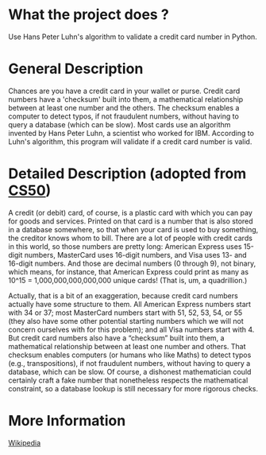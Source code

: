 # What the project does ?
Use Hans Peter Luhn's algorithm to validate a credit card number in Python.

# General Description
Chances are you have a credit card in your wallet or purse. Credit card numbers
have a 'checksum' built into them, a mathematical relationship between at least
one number and the others. The checksum enables a computer to detect typos, if
not fraudulent numbers, without having to query a database (which can be slow).
Most cards use an algorithm invented by Hans Peter Luhn, a scientist who worked
for IBM. According to Luhn's algorithm, this program will validate if a credit
card number is valid.

# Detailed Description (adopted from [CS50](https://cs50.harvard.edu/x/2022/psets/1/credit/))
A credit (or debit) card, of course, is a plastic card with which you can pay
for goods and services. Printed on that card is a number that is also stored in
a database somewhere, so that when your card is used to buy something, the
creditor knows whom to bill. There are a lot of people with credit cards in this
world, so those numbers are pretty long: American Express uses 15-digit numbers,
MasterCard uses 16-digit numbers, and Visa uses 13- and 16-digit numbers. And
those are decimal numbers (0 through 9), not binary, which means, for instance,
that American Express could print as many as 10^15 = 1,000,000,000,000,000
unique cards! (That is, um, a quadrillion.)

Actually, that is a bit of an exaggeration, because credit card numbers actually
have some structure to them. All American Express numbers start with 34 or 37;
most MasterCard numbers start with 51, 52, 53, 54, or 55 (they also have some
other potential starting numbers which we will not concern ourselves with for
this problem); and all Visa numbers start with 4. But credit card numbers also
have a “checksum” built into them, a mathematical relationship between at least
one number and others. That checksum enables computers (or humans who like
Maths) to detect typos (e.g., transpositions), if not fraudulent numbers,
without having to query a database, which can be slow. Of course, a dishonest
mathematician could certainly craft a fake number that nonetheless respects the
mathematical constraint, so a database lookup is still necessary for more
rigorous checks.

# More Information
[Wikipedia](http://en.wikipedia.org/wiki/Luhn_algorithm)
